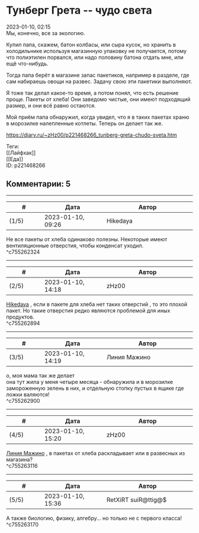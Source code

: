Тунберг Грета -- чудо света
===========================

  
2023-01-10, 02:15  
 Мы, конечно, все за экологию.   
   
 Купил папа, скажем, батон колбасы, или сыра кусок, но хранить в холодильнике используя магазинную упаковку не получается, потому что полиэтилен порвался, или надо половину батона отдать мне, или ещё что-нибудь.   
   
 Тогда папа берёт в магазине запас пакетиков, например в разделе, где сам набираешь овощи на развес. Задачу свою эти пакетики выполняют.   
   
 Я тоже так делал какое-то время, а потом понял, что есть решение проще. Пакеты от хлеба! Они заведомо чистые, они имеют подходящий размер, и они всё равно остаются.   
   
 Мой приём папа обнаружил, когда увидел, что я в таких пакетах храню в морозилке налепленные котлеты. Теперь он делает так же.   
  
<https://diary.ru/~zHz00/p221468266_tunberg-greta-chudo-sveta.htm>  
  
Теги:  
[[Лайфхак]]  
[[Еда]]  
ID: p221468266  


Комментарии: 5
--------------

  


---



|         #         |              Дата              |                     Автор                     |           ID           |
| --- | --- | --- | --- |
| (1/5) | 2023-01-10, 09:26 | Hikedaya | c755262324 |

  
 Не все пакеты от хлеба одинаково полезны. Некоторые имеют вентиляционные отверстия, чтобы конденсат уходил.   
 ^c755262324

---



|         #         |              Дата              |                     Автор                     |           ID           |
| --- | --- | --- | --- |
| (2/5) | 2023-01-10, 14:18 | zHz00 | c755262894 |

  
  [Hikedaya](https://hikedaya.diary.ru "Записная книжка")  , если в пакете для хлеба нет таких отверстий , то это плохой пакет. Но такие отверстия редко являются проблемой для иных продуктов.   
 ^c755262894

---



|         #         |              Дата              |                     Автор                     |           ID           |
| --- | --- | --- | --- |
| (3/5) | 2023-01-10, 14:19 | Линия Мажино | c755262900 |

  
 о, моя мама так же делает   
 она тут жила у меня четыре месяца - обнаружила и в морозилке замороженную зелень в них, и отдельную стопку пустых в ящике где ложки валяются!   
 ^c755262900

---



|         #         |              Дата              |                     Автор                     |           ID           |
| --- | --- | --- | --- |
| (4/5) | 2023-01-10, 15:20 | zHz00 | c755263116 |

  
  [Линия Мажино](https://mortan.diary.ru "воин в поле")  , в пакетах от хлеба раскладывает или в развесных из магазина?   
 ^c755263116

---



|         #         |              Дата              |                     Автор                     |           ID           |
| --- | --- | --- | --- |
| (5/5) | 2023-01-10, 15:36 | RetXiRT suiR@ttig@$ | c755263170 |

  
 А также биологию, физику, алгебру... но только не с первого класса!   
 ^c755263170